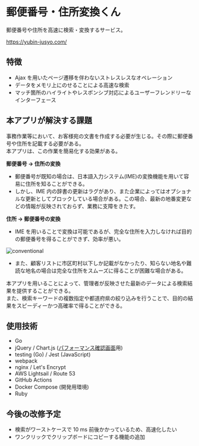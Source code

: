 # 郵便番号・住所変換くん

郵便番号や住所を高速に検索・変換するサービス。

https://yubin-jusyo.com/

## 特徴
* Ajax を用いたページ遷移を伴わないストレスレスなオペレーション
* データをメモリ上にのせることによる高速な検索
* マッチ箇所のハイライトやレスポンシブ対応によるユーザーフレンドリーなインターフェース

## 本アプリが解決する課題
事務作業等において、お客様宛の文書を作成する必要が生じる。その際に郵便番号や住所を記載する必要がある。  
本アプリは、この作業を簡易化する効果がある。

**郵便番号 → 住所の変換**
* 郵便番号が既知の場合は、日本語入力システム(IME)の変換機能を用いて容易に住所を知ることができる。
* しかし、IME 内の辞書の更新はラグがあり、また企業によってはオプショナルな更新としてブロックしている場合がある。この場合、最新の地番変更などの情報が反映されておらず、業務に支障をきたす。

**住所 → 郵便番号の変換**
* IME を用いることで変換は可能であるが、完全な住所を入力しなければ目的の郵便番号を得ることができず、効率が悪い。

![conventional](https://user-images.githubusercontent.com/22708232/94155076-814e0400-feb9-11ea-9854-f60191861e9b.gif)

* また、顧客リストに市区町村以下しか記載がなかったり、知らない地名や難読な地名の場合は完全な住所をスムーズに得ることが困難な場合がある。


本アプリを用いることによって、管理者が反映させた最新のデータによる検索結果を提供することができる。  
また、検索キーワードの複数指定や都道府県の絞り込みを行うことで、目的の結果をスピーディーかつ高確率で得ることができる。

## 使用技術
* Go
* jQuery / Chart.js ([パフォーマンス確認画面](https://yubin-jusyo.com/stat)用)
* testing (Go) / Jest (JavaScript)
* webpack
* nginx / Let's Encrypt
* AWS Lightsail / Route 53
* GitHub Actions
* Docker Compose (開発用環境)
* Ruby

## 今後の改修予定
* 検索がワーストケースで 10 ms 前後かかっているため、高速化したい
* ワンクリックでクリップボードにコピーする機能の追加

